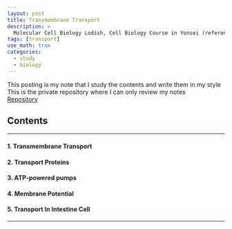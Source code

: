 ```yaml
---
layout: post
title: Transmembrane Transport
description: >
  Molecular Cell Biology Lodish, Cell Biology Course in Yonsei (reference)
tags: [transport]
use_math: true
categories:
  - study
  - biology
---
```

This posting is my note that I study the contents and write them in my style <br>
This is the private repository where I can only review my notes<br>
[Repository](https://github.com/hyun-jin891/hidden-post-hyunjin891-github-blog/blob/master/_posts/study/biology/2022-07-04-transmembrane-transport.md)

## Contents
------
#### 1. Transmembrane Transport
#### 2. Transport Proteins
#### 3. ATP-powered pumps
#### 4. Membrane Potential
#### 5. Transport In Intestine Cell
-----
